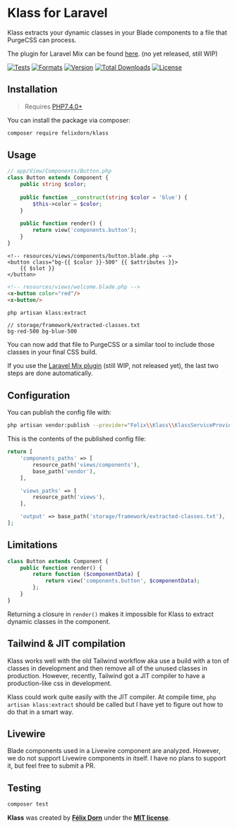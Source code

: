 # Klass for Laravel

Klass extracts your dynamic classes in your Blade components to a file that PurgeCSS can process.

The plugin for Laravel Mix can be found [here](). (no yet released, still WIP)

[![Tests](https://github.com/felixdorn/klass/actions/workflows/tests.yml/badge.svg?branch=master)](https://github.com/felixdorn/klass/actions/workflows/tests.yml)
[![Formats](https://github.com/felixdorn/klass/actions/workflows/formats.yml/badge.svg?branch=master)](https://github.com/felixdorn/klass/actions/workflows/formats.yml)
[![Version](https://poser.pugx.org/felixdorn/klass/version)](//packagist.org/packages/felixdorn/klass)
[![Total Downloads](https://poser.pugx.org/felixdorn/klass/downloads)](//packagist.org/packages/felixdorn/klass)
[![License](https://poser.pugx.org/felixdorn/klass/license)](//packagist.org/packages/felixdorn/klass)

## Installation

> Requires [PHP7.4.0+](https://php.net/releases)

You can install the package via composer:

```bash
composer require felixdorn/klass
```

## Usage

```php
// app/View/Components/Button.php
class Button extends Component {
    public string $color;
    
    public function __construct(string $color = 'blue') {
        $this->color = $color;
    }
    
    public function render() {
        return view('components.button');
    } 
}
```

```blade
<!-- resources/views/components/button.blade.php -->
<button class="bg-{{ $color }}-500" {{ $attributes }}>
    {{ $slot }}
</button>
```

```html
<!-- resources/views/welcome.blade.php -->
<x-button color="red"/>
<x-button/>
```

```bash
php artisan klass:extract
```

```text
// storage/framework/extracted-classes.txt
bg-red-500 bg-blue-500
```

You can now add that file to PurgeCSS or a similar tool to include those classes in your final CSS build.

If you use the [Laravel Mix plugin]() (still WIP, not released yet), the last two steps are done automatically.

## Configuration

You can publish the config file with:

```bash
php artisan vendor:publish --provider="Felix\\Klass\\KlassServiceProvider" --tag="klass-config"
```

This is the contents of the published config file:

```php
return [
    'components_paths' => [
        resource_path('views/components'),
        base_path('vendor'),
    ],

    'views_paths' => [
        resource_path('views'),
    ],

    'output' => base_path('storage/framework/extracted-classes.txt'),
];
```

## Limitations

```php
class Button extends Component {
    public function render() {
        return function ($componentData) {
            return view('components.button', $componentData);
        };
    }
}
```

Returning a closure in `render()` makes it impossible for Klass to extract dynamic classes in the component.

## Tailwind & JIT compilation

Klass works well with the old Tailwind workflow aka use a build with a ton of classes in development and then remove all of
the unused classes in production. However, recently, Tailwind got a JIT compiler to have a production-like css in development.

Klass could work quite easily with the JIT compiler. At compile time, `php artisan klass:extract` should be called but I
have yet to figure out how to do that in a smart way.

## Livewire

Blade components used in a Livewire component are analyzed. However, we do not support Livewire components in itself. I
have no plans to support it, but feel free to submit a PR.

## Testing

```bash
composer test
```

**Klass** was created by **[Félix Dorn](https://twitter.com/afelixdorn)** under
the **[MIT license](https://opensource.org/licenses/MIT)**.

